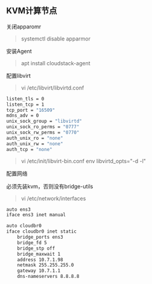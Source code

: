 ## KVM计算节点

关闭apparomr
> systemctl disable apparmor

安装Agent
> apt install cloudstack-agent

配置libvirt
> vi /etc/libvirt/libvirtd.conf
```bash
listen_tls = 0
listen_tcp = 1
tcp_port = "16509"
mdns_adv = 0
unix_sock_group = "libvirtd"
unix_sock_ro_perms = "0777"
unix_sock_rw_perms = "0770"
auth_unix_ro = "none"
auth_unix_rw = "none"
auth_tcp = "none"
```

> vi /etc/init/libvirt-bin.conf
env libvirtd_opts="-d -l"

配置网络

必须先装kvm，否则没有bridge-utils

> vi /etc/network/interfaces
```bash
auto ens3
iface ens3 inet manual

auto cloudbr0
iface cloudbr0 inet static
    bridge_ports ens3
    bridge_fd 5
    bridge_stp off
    bridge_maxwait 1
    address 10.7.1.98
    netmask 255.255.255.0
    gateway 10.7.1.1
    dns-nameservers 8.8.8.8
```

